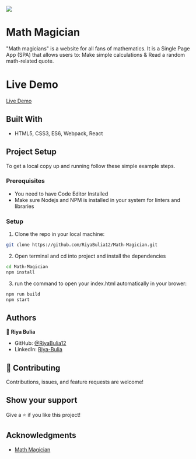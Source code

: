 ![](https://img.shields.io/badge/Microverse-blueviolet)

# Math Magician
"Math magicians" is a website for all fans of mathematics. It is a Single Page App (SPA) that allows users to: Make simple calculations & Read a random math-related quote.

# Live Demo
[Live Demo](https://moonlit-shortbread-872398.netlify.app/)

## Built With
- HTML5, CSS3, ES6, Webpack, React

## Project Setup
To get a local copy up and running follow these simple example steps.

### Prerequisites

- You need to have Code Editor Installed
- Make sure Nodejs and NPM is installed in your system for linters and libraries

### Setup
1. Clone the repo in your local machine:
```bash
git clone https://github.com/RiyaBulia12/Math-Magician.git
```
2. Open terminal and cd into project and install the dependencies
```bash
cd Math-Magician
npm install
```

3. run the command to open your index.html automatically in your brower:
```bash
npm run build
npm start
```

## Authors

👤 **Riya Bulia**

- GitHub: [@RiyaBulia12](https://github.com/RiyaBulia12)
- LinkedIn: [Riya-Bulia](https://linkedin.com/in/riya-bulia)


## 🤝 Contributing

Contributions, issues, and feature requests are welcome!

## Show your support

Give a ⭐️ if you like this project!

## Acknowledgments
- [Math Magician](https://github.com/microverseinc/curriculum-react-redux/blob/main/math-magicians/sneak_peek.md)
